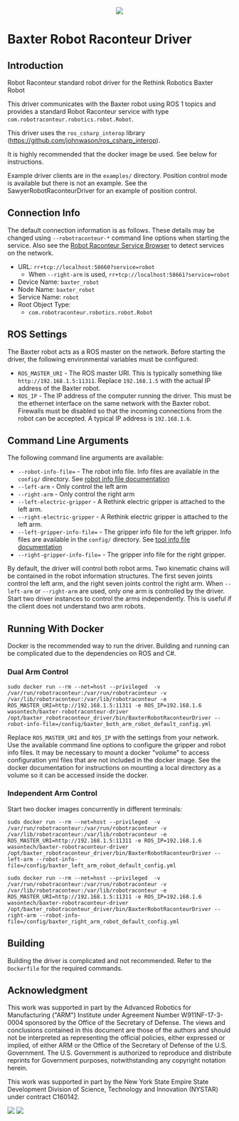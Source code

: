 <p align="center"><img src="https://raw.githubusercontent.com/robotraconteur/robotraconteur/refs/heads/master/docs/figures/logo-header.svg"></p>

# Baxter Robot Raconteur Driver

## Introduction

Robot Raconteur standard robot driver for the Rethink Robotics Baxter Robot

This driver communicates with the Baxter robot using ROS 1 topics and provides a standard Robot Raconteur service with type `com.robotraconteur.robotics.robot.Robot`.

This driver uses the `ros_csharp_interop` library (https://github.com/johnwason/ros_csharp_interop).

It is highly recommended that the docker image be used. See below for instructions.

Example driver clients are in the `examples/` directory. Position control mode is available but there is
not an example. See the SawyerRobotRaconteurDriver for an example of position control.

## Connection Info

The default connection information is as follows. These details may be changed using `--robotraconteur-*` command
line options when starting the service. Also see the
[Robot Raconteur Service Browser](https://github.com/robotraconteur/RobotRaconteur_ServiceBrowser) to detect
services on the network.

- URL: `rr+tcp://localhost:58660?service=robot`
  - When `--right-arm` is used, `rr+tcp://localhost:58661?service=robot`
- Device Name: `baxter_robot`
- Node Name: `baxter_robot`
- Service Name: `robot`
- Root Object Type:
  - `com.robotraconteur.robotics.robot.Robot`

## ROS Settings

The Baxter robot acts as a ROS master on the network. Before starting the driver, the following environmental variables
must be configured:

* `ROS_MASTER_URI` - The ROS master URI. This is typically something like `http://192.168.1.5:11311`. Replace
`192.168.1.5` with the actual IP address of the Baxter robot.
* `ROS_IP` - The IP address of the computer running the driver. This must be the ethernet interface on the same network with the Baxter robot. Firewalls must be disabled so that the incoming connections from the robot can be accepted. A typical IP address is `192.168.1.6`.

## Command Line Arguments

The following command line arguments are available:

* `--robot-info-file=` - The robot info file. Info files are available in the `config/` directory. See [robot info file documentation](https://github.com/robotraconteur/robotraconteur_standard_robdef/blob/master/docs/info_files/robot.md)
* `--left-arm` - Only control the left arm
* `--right-arm` - Only control the right arm
* `--left-electric-gripper` - A Rethink electric gripper is attached to the left arm.
* `--right-electric-gripper` - A Rethink electric gripper is attached to the left arm.
* `--left-gripper-info-file=` - The gripper info file for the left gripper. Info files are available in the `config/` directory. See [tool info file documentation](https://github.com/robotraconteur/robotraconteur_standard_robdef/blob/master/docs/info_files/tool.md)
* `--right-gripper-info-file=` - The gripper info file for the right gripper.

By default, the driver will control both robot arms. Two kinematic chains will be contained in the robot information
structures. The first seven joints control the left arm, and the right seven joints control the right arm. When
`--left-arm` or `--right-arm` are used, only one arm is controlled by the driver. Start two driver instances to
control the arms independently. This is useful if the client does not understand two arm robots.

## Running With Docker 

Docker is the recommended way to run the driver. Building and running can be complicated due to the dependencies on ROS and C\#.

### Dual Arm Control

```
sudo docker run --rm --net=host --privileged  -v /var/run/robotraconteur:/var/run/robotraconteur -v /var/lib/robotraconteur:/var/lib/robotraconteur -e ROS_MASTER_URI=http://192.168.1.5:11311 -e ROS_IP=192.168.1.6 wasontech/baxter-robotraconteur-driver /opt/baxter_robotraconteur_driver/bin/BaxterRobotRaconteurDriver --robot-info-file=/config/baxter_both_arm_robot_default_config.yml
```

Replace `ROS_MASTER_URI` and `ROS_IP` with the settings from your network. Use the available command line options to configure the gripper and robot info files.  It may be necessary to mount a docker "volume" to access configuration yml files that are not included in the docker image. See the docker documentation for instructions on mounting a local directory as a volume so it can be accessed inside the docker.

### Independent Arm Control

Start two docker images concurrently in different terminals:

```
sudo docker run --rm --net=host --privileged  -v /var/run/robotraconteur:/var/run/robotraconteur -v /var/lib/robotraconteur:/var/lib/robotraconteur -e ROS_MASTER_URI=http://192.168.1.5:11311 -e ROS_IP=192.168.1.6 wasontech/baxter-robotraconteur-driver /opt/baxter_robotraconteur_driver/bin/BaxterRobotRaconteurDriver --left-arm --robot-info-file=/config/baxter_left_arm_robot_default_config.yml
```

```
sudo docker run --rm --net=host --privileged  -v /var/run/robotraconteur:/var/run/robotraconteur -v /var/lib/robotraconteur:/var/lib/robotraconteur -e ROS_MASTER_URI=http://192.168.1.5:11311 -e ROS_IP=192.168.1.6 wasontech/baxter-robotraconteur-driver /opt/baxter_robotraconteur_driver/bin/BaxterRobotRaconteurDriver --right-arm --robot-info-file=/config/baxter_right_arm_robot_default_config.yml
```


## Building

Building the driver is complicated and not recommended. Refer to the `Dockerfile` for the required commands.

## Acknowledgment

This work was supported in part by the Advanced Robotics for Manufacturing ("ARM") Institute under Agreement Number W911NF-17-3-0004 sponsored by the Office of the Secretary of Defense. The views and conclusions contained in this document are those of the authors and should not be interpreted as representing the official policies, either expressed or implied, of either ARM or the Office of the Secretary of Defense of the U.S. Government. The U.S. Government is authorized to reproduce and distribute reprints for Government purposes, notwithstanding any copyright notation herein.

This work was supported in part by the New York State Empire State Development Division of Science, Technology and Innovation (NYSTAR) under contract C160142.

![](https://github.com/robotraconteur/robotraconteur/blob/master/docs/figures/arm_logo.jpg?raw=true)
![](https://github.com/robotraconteur/robotraconteur/blob/master/docs/figures/nys_logo.jpg?raw=true)